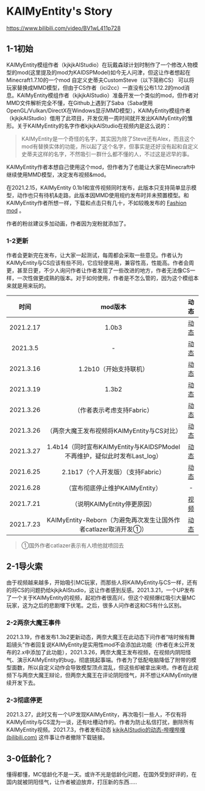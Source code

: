 # KAIMyEntity's Story

https://www.bilibili.com/video/BV1wL411p728

## 1-1初始

KAIMyEntity模组作者（kjkjkAIStudio）在玩戴森球计划时制作了一个修改人物模型的mod(这里提及的mod为KAIDSPModel)如今无人问津，但这让作者想起在Minecraft1.7.10的一个mod 自定义史蒂夫CustomSteve（以下简称CS） 可以将玩家替换成MMD模型，但由于CS作者（ici2cc）一直没有公布1.12.2的mod消息。KAIMyEntity模组作者（kjkjkAIStudio）准备开发一个类似的mod，但作者对MMD文件解析完全不懂，在Github上遇到了Saba（Saba使用OpenGL/Vulkan/DirectX在Windows显示MMD模型），KAIMyEntity模组作者（kjkjkAIStudio）借用了此项目，开发仅用一周时间就开发出KAIMyEntity的雏形。关于KAIMyEntity的名字作者kjkjkAIStudio在视频内是这么说的：

> KAIMyEntity是一个奇怪的名字，其实因为除了Steve还有Alex，而且这个mod有替换实体的功能，所以起了这个名字，但事实是还好没有起和自定义史蒂夫这样的名字，不然吸引一群什么都不懂的人，不过这是迟早的事。

KAIMyEntity作者本想自己使用这个mod，但作者为了也能让大家在Minecraft中继续使用MMD模型，决定发布视频&mod。

在2021.2.15，KAIMyEntity 0.1b1和宣传视频同时发布，此版本只支持简单显示模型，动作也只有待机&走路，此版本因MMD使用规约发布时并未预置模型。和KAIMyEntity作者所想一样，下载和点击只有几十，不如较晚发布的 [Fashion mod](https://www.mcbbs.net/thread-1171863-1-1.html) 。

作者的粉丝建议多加动画，作者因为宠粉就添加了。

### 1-2更新

作者会更新完在发布，让大家一起测试，每周都会采取一些意见。作者认为KAIMyEntity与CS应该有些不同，它应轻便易用，兼容性高，性能高。作者会周更，甚至日更，不少人询问作者让作者发现了一些改进的地方，作者无法像CS一样，一次性做更成熟的版本。对于如何使用，作者是不怎么管的，因为这个模组本来就是用来玩的。

|   时间    |                           mod版本                            |                          动态                           |
| :-------: | :----------------------------------------------------------: | :-----------------------------------------------------: |
| 2021.2.17 |                            1.0b3                             | [动态](https://t.bilibili.com/492699350917910207?tab=2) |
| 2021.3.5  |                              -                               | [动态](https://t.bilibili.com/498662032533535773?tab=2) |
| 2021.3.16 |                    1.2b10（开始支持联机）                    | [动态](https://t.bilibili.com/502704533068132147?tab=2) |
| 2021.3.19 |                            1.3b2                             | [动态](https://t.bilibili.com/503849609997053973?tab=2) |
| 2021.3.26 |                  （作者表示考虑支持Fabric）                  | [动态](https://t.bilibili.com/506502027183763556?tab=2) |
| 2021.3.26 |         （两奈大魔王发布视频将KAIMyEntity与CS对比）          | [动态](https://t.bilibili.com/506522728922109267?tab=2) |
| 2021.3.27 | 1.4b14（同时宣布KAIMyEntity与KAIDSPModel不再维护，疑似此时发布Last_log） | [动态](https://t.bilibili.com/506725094897883334?tab=2) |
| 2021.6.25 |              2.1b17（个人开发版）（支持Fabric）              | [动态](https://t.bilibili.com/540224285031208064?tab=2) |
| 2021.6.28 |               （宣布彻底停止维护KAIMyEntity）                |                            -                            |
| 2021.7.21 |                 （说明KAIMyEntity停更原因）                  |   [视频](https://www.bilibili.com/video/BV1wL411p728)   |
| 2021.7.23 | KAIMyEntity-Reborn（为避免再次发生让国外作者catlazer取消开发①） | [动态](https://t.bilibili.com/550444155418775884?tab=2) |

> ①国外作者catlazer表示有人喷他就喷回去

## 2-1导火索

由于视频越来越多，开始吸引MC玩家，而那些人将KAIMyEntity与CS一样，还有的将CS的问题扔给kjkjkAIStudio，这让作者感到反感。2021.3.21，一个UP发布了一个关于KAIMyEntity的视频，起初作者很高兴，但这个视频爆红吸引大量MC玩家，这为之后的悲剧埋下伏笔。之后，很多人问作者这和CS有什么区别。

### 2-2两奈大魔王事件

2021.3.19，作者发布1.3b2更新动态，两奈大魔王在此动态下问作者“啥时候有舞蹈镜头”作者回复说KAIMyEntity是实用性mod不会添加此功能（作者在未公开发布的2.x中添加了此功能），2021.3.26，两奈大魔王发布视频，在视频内阴阳怪气、演示KAIMyEntity的bug，彻底挑起事端。作者为了低配电脑降低了附带的模型面数，所以自定义动作会导致模型顶点混乱，但这些却被拿出来喷。作者在此视频下与两奈大魔王辩论，但两奈大魔王在评论阴阳怪气，并不想让KAIMyEntity继续开发下去。

### 2-3彻底停更

2021.3.27，此时又有一个UP发现KAIMyEntity，再次吸引一些人，不仅有将KAIMyEntity与CS混为一谈，还有吐槽动作的。作者为防止私信打扰，删除所有KAIMyEntity视频。2021.7.3，作者发布动态 [kjkjkAIStudio的动态-哔哩哔哩 (bilibili.com)](https://t.bilibili.com/543138553489208155?tab=2) 这件事让作者撤除下载链接。

## 3-0低龄化？

懂得都懂，MC低龄化不是一天。或许不光是低龄化问题，在国外受到好评的，在国内就被阴阳怪气，让作者被迫放弃，打压新的东西.....


